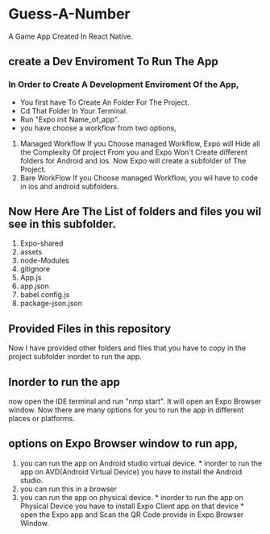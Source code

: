 # Guess-A-Number
 A Game App Created In React Native.
 
## create a Dev Enviroment To Run The App
  ### In Order to Create A Development Enviroment Of the App,
* You first have To Create An Folder For The Project.
* Cd That Folder In Your Terminal.
* Run "Expo init Name_of_app".
* you have choose a workflow from two options,
 
1. Managed Workflow
 If you Choose managed Workflow, Expo will Hide all the Complexity Of project From you and Expo Won't Create different folders for Android and ios.
 Now Expo will create a subfolder of The Project.
2. Bare WorkFlow
  If you Choose managed Workflow, you wil have to code in ios and android subfolders.

 ## Now Here Are The List of folders and files you wil see in this subfolder.
1. Expo-shared
2. assets
3. node-Modules
4. gitignore
5. App.js
6. app.json
7. babel.config.js
8. package-json.json

 ## Provided Files in this repository
 Now I have provided other folders and files that you have to copy in the project subfolder inorder to run the app.

## Inorder to run the app
now open the IDE terminal and run "nmp start".
It will open an Expo Browser window.
Now there are many options for you to run the app in different places or platforms.

## options on Expo Browser window to run app,
1. you can run the app on Android studio virtual device.
       * inorder to run the app on AVD(Android Virtual Device) you have to install the Android studio.
2. you can run this in a browser
3. you can run the app on physical device.
        * inorder to run the app on Physical Device you have to install Expo Client app on that device
        * open the Expo app and Scan the QR Code provide in Expo Browser Window.
